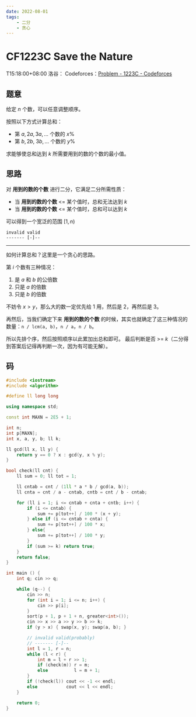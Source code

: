 ```yaml
---
date: 2022-08-01
tags:
    - 二分
    - 贪心
---
```


# CF1223C Save the Nature

T15:18:00+08:00
洛谷：
Codeforces：[Problem - 1223C - Codeforces](https://codeforces.com/problemset/problem/1223/C)

## 题意

给定 $n$ 个数，可以任意调整顺序。

按照以下方式计算总和：

- 第 $a, 2a, 3a, \dots$ 个数的 $x\%$
- 第 $b, 2b,\ 3b, \dots$ 个数的 $y\%$

求能够使总和达到 $k$ 所需要用到的数的个数的最小值。

## 思路

对 **用到的数的个数** 进行二分，它满足二分所需性质：

- 当 **用到的数的个数** <= 某个值时，总和无法达到 $k$
- 当 **用到的数的个数** <= 某个值时，总和可以达到 $k$

可以得到一个宽泛的范围 $[1, n)$

```
invalid valid
------- [-]--
```

---

如何计算总和？这里是一个贪心的思路。

第 $i$ 个数有三种情况：

1. 是 $a$ 和 $b$ 的公倍数
2. 只是 $a$ 的倍数
3. 只是 $b$ 的倍数

不妨令 $x > y$，那么大的数一定优先给 $1$ 用，然后是 $2$，再然后是 $3$。

再然后，当我们确定下来 **用到的数的个数** 的时候，其实也就确定了这三种情况的数量：`n / lcm(a, b)`，`n / a`，`n / b`。

所以先排个序，然后按照顺序以此累加出总和即可。
最后判断是否 >= $k$（二分得到答案后记得再判断一次，因为有可能无解）。

## 码

```cpp
#include <iostream>
#include <algorithm>

#define ll long long

using namespace std;

const int MAXN = 2E5 + 1;

int n;
int p[MAXN];
int x, a, y, b; ll k;

ll gcd(ll x, ll y) {
    return y == 0 ? x : gcd(y, x % y);
}

bool check(ll cnt) {
    ll sum = 0; ll tot = 1;

    ll cntab = cnt / (1ll * a * b / gcd(a, b));
    ll cnta = cnt / a - cntab, cntb = cnt / b - cntab;

    for (ll i = 1; i <= cntab + cnta + cntb; i++) {
        if (i <= cntab) {
            sum += p[tot++] / 100 * (x + y);
        } else if (i <= cntab + cnta) {
            sum += p[tot++] / 100 * x;
        } else{
            sum += p[tot++] / 100 * y;
        }
        if (sum >= k) return true;
    }
    return false;
}

int main () {
    int q; cin >> q;

    while (q--) {
        cin >> n;
        for (int i = 1; i <= n; i++) {
            cin >> p[i];
        }
        sort(p + 1, p + 1 + n, greater<int>());
        cin >> x >> a >> y >> b >> k;
        if (y > x) { swap(x, y); swap(a, b); }

        // invalid valid(probably)
        // ------- [-]--
        int l = 1, r = n;
        while (l < r) {
            int m = l + r >> 1;
            if (check(m)) r = m;
            else          l = m + 1;
        }
        if (!check(l)) cout << -1 << endl;
        else           cout << l << endl;
    }

    return 0;
}

```